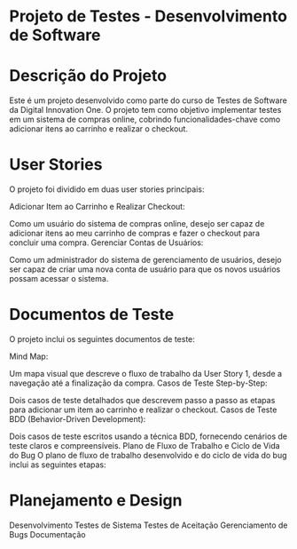 # Projeto de Testes - Desenvolvimento de Software #

# Descrição do Projeto 
Este é um projeto desenvolvido como parte do curso de Testes de Software da Digital Innovation One. O projeto tem como objetivo implementar testes em um sistema de compras online, cobrindo funcionalidades-chave como adicionar itens ao carrinho e realizar o checkout.

# User Stories
O projeto foi dividido em duas user stories principais:

Adicionar Item ao Carrinho e Realizar Checkout:

Como um usuário do sistema de compras online, desejo ser capaz de adicionar itens ao meu carrinho de compras e fazer o checkout para concluir uma compra.
Gerenciar Contas de Usuários:

Como um administrador do sistema de gerenciamento de usuários, desejo ser capaz de criar uma nova conta de usuário para que os novos usuários possam acessar o sistema.

# Documentos de Teste
O projeto inclui os seguintes documentos de teste:

Mind Map:

Um mapa visual que descreve o fluxo de trabalho da User Story 1, desde a navegação até a finalização da compra.
Casos de Teste Step-by-Step:

Dois casos de teste detalhados que descrevem passo a passo as etapas para adicionar um item ao carrinho e realizar o checkout.
Casos de Teste BDD (Behavior-Driven Development):

Dois casos de teste escritos usando a técnica BDD, fornecendo cenários de teste claros e compreensíveis.
Plano de Fluxo de Trabalho e Ciclo de Vida do Bug
O plano de fluxo de trabalho desenvolvido e do ciclo de vida do bug inclui as seguintes etapas:

# Planejamento e Design
Desenvolvimento
Testes de Sistema
Testes de Aceitação
Gerenciamento de Bugs
Documentação
